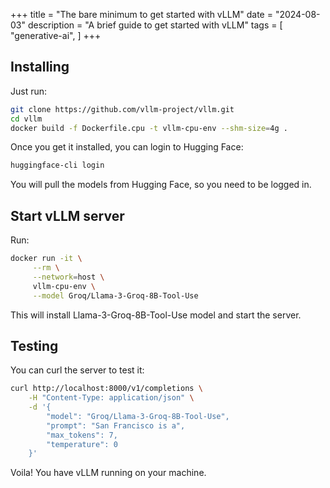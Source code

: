 +++
title = "The bare minimum to get started with vLLM"
date = "2024-08-03"
description = "A brief guide to get started with vLLM"
tags = [
    "generative-ai",
]
+++

## Installing

Just run:

```bash
git clone https://github.com/vllm-project/vllm.git
cd vllm
docker build -f Dockerfile.cpu -t vllm-cpu-env --shm-size=4g .
```

Once you get it installed, you can login to Hugging Face:

```bash
huggingface-cli login
```

You will pull the models from Hugging Face, so you need to be logged in.

## Start vLLM server

Run: 

```bash
docker run -it \
     --rm \
     --network=host \
     vllm-cpu-env \
     --model Groq/Llama-3-Groq-8B-Tool-Use
```

This will install Llama-3-Groq-8B-Tool-Use model and start the server.

## Testing

You can curl the server to test it:

```bash
curl http://localhost:8000/v1/completions \
    -H "Content-Type: application/json" \
    -d '{
        "model": "Groq/Llama-3-Groq-8B-Tool-Use",
        "prompt": "San Francisco is a",
        "max_tokens": 7,
        "temperature": 0
    }'
```

Voila! You have vLLM running on your machine.
